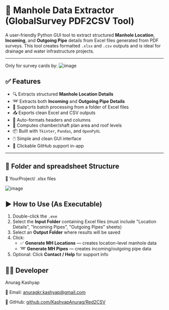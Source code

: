 # 📖 Manhole Data Extractor (GlobalSurvey PDF2CSV Tool)

A user-friendly Python GUI tool to extract structured **Manhole Location**, **Incoming**, and **Outgoing Pipe** details from Excel files generated from PDF surveys. This tool creates formatted `.xlsx` and `.csv` outputs and is ideal for drainage and water infrastructure projects.

---
Only for survey cards by:
![image](https://github.com/user-attachments/assets/ab88c884-422d-417e-9770-9846070d7eb6)

## ✅ Features

- 🔍 Extracts structured **Manhole Location Details**
- ➿ Extracts both **Incoming** and **Outgoing Pipe Details**
- 📁 Supports batch processing from a folder of Excel files
- 📤 Exports clean Excel and CSV outputs
- 🎨 Auto-formats headers and columns
- 🧮 Computes chamber/shaft plan area and roof levels
- 📦 Built with `Tkinter`, `Pandas`, and `OpenPyXL`
- 🖱️ Simple and clean GUI interface
- 🔗 Clickable GitHub support in-app

---

## 📂 Folder and spreadsheet Structure
  📁 YourProject/ .xlsx files

  ![image](https://github.com/user-attachments/assets/c97bc360-b42e-4d1f-a60f-dc768b594109)
  



## ▶️ How to Use (As Executable)
1. Double-click the `.exe`
2. Select the **Input Folder** containing Excel files (must include "Location Details", "Incoming Pipes", "Outgoing Pipes" sheets)
3. Select an **Output Folder** where results will be saved
4. Click:
   - ✅ **Generate MH Locations** — creates location-level manhole data
   - ➿ **Generate MH Pipes** — creates incoming/outgoing pipe data
5. Optional: Click **Contact / Help** for support info

## 🧑‍💻 Developer
Anurag Kashyap

📧 Email: anuragkr.kashyap@gmail.com

🔗 GitHub: [github.com/KashyapAnurag/Red2CSV](https://github.com/KashyapAnurag/GlobalSurveyManholeTool)

